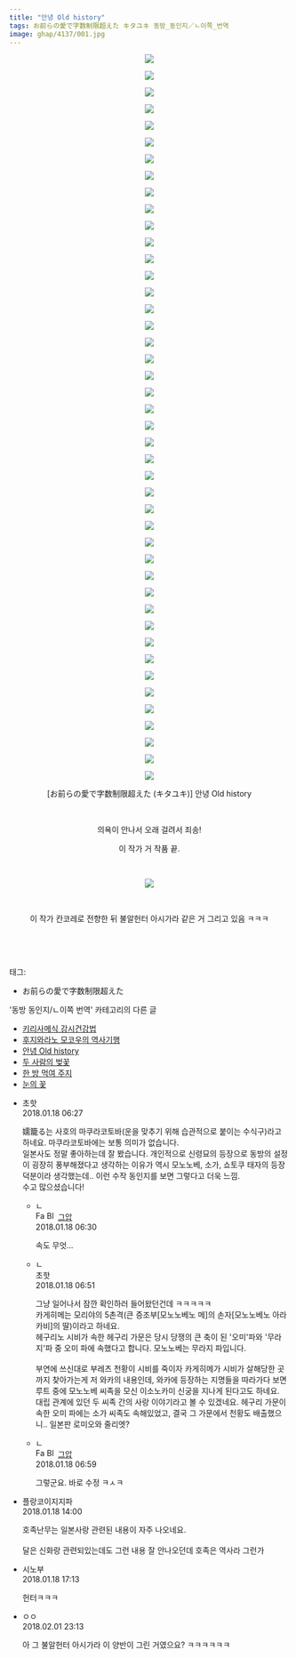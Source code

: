 ```yaml
---
title: "안녕 Old history"
tags: お前らの愛で字数制限超えた キタユキ 동방_동인지／ㄴ이쪽_번역
image: ghap/4137/001.jpg
---
```

<div class="article">
<p style="text-align: center; clear: none; float: none;"><img src="{{ site.nasurl }}/ghap/4137/001.jpg"/></p>
<p style="text-align: center; clear: none; float: none;"><img src="{{ site.nasurl }}/ghap/4137/002.jpg"/></p>
<p style="text-align: center; clear: none; float: none;"><img src="{{ site.nasurl }}/ghap/4137/003.jpg"/></p>
<p style="text-align: center; clear: none; float: none;"><img src="{{ site.nasurl }}/ghap/4137/004.jpg"/></p>
<p style="text-align: center; clear: none; float: none;"><img src="{{ site.nasurl }}/ghap/4137/005.jpg"/></p>
<p style="text-align: center; clear: none; float: none;"><img src="{{ site.nasurl }}/ghap/4137/006.jpg"/></p>
<p style="text-align: center; clear: none; float: none;"><img src="{{ site.nasurl }}/ghap/4137/007.jpg"/></p>
<p style="text-align: center; clear: none; float: none;"><img src="{{ site.nasurl }}/ghap/4137/008.jpg"/></p>
<p style="text-align: center; clear: none; float: none;"><img src="{{ site.nasurl }}/ghap/4137/009.jpg"/></p>
<p style="text-align: center; clear: none; float: none;"><img src="{{ site.nasurl }}/ghap/4137/010.jpg"/></p>
<p style="text-align: center; clear: none; float: none;"><img src="{{ site.nasurl }}/ghap/4137/011.jpg"/></p>
<p style="text-align: center; clear: none; float: none;"><img src="{{ site.nasurl }}/ghap/4137/012.jpg"/></p>
<p style="text-align: center; clear: none; float: none;"><img src="{{ site.nasurl }}/ghap/4137/013.jpg"/></p>
<p style="text-align: center; clear: none; float: none;"><img src="{{ site.nasurl }}/ghap/4137/014.jpg"/></p>
<p style="text-align: center; clear: none; float: none;"><img src="{{ site.nasurl }}/ghap/4137/015.jpg"/></p>
<p style="text-align: center; clear: none; float: none;"><img src="{{ site.nasurl }}/ghap/4137/016.jpg"/></p>
<p style="text-align: center; clear: none; float: none;"><img src="{{ site.nasurl }}/ghap/4137/017.jpg"/></p>
<p style="text-align: center; clear: none; float: none;"><img src="{{ site.nasurl }}/ghap/4137/018.jpg"/></p>
<p style="text-align: center; clear: none; float: none;"><img src="{{ site.nasurl }}/ghap/4137/019.jpg"/></p>
<p style="text-align: center; clear: none; float: none;"><img src="{{ site.nasurl }}/ghap/4137/020.jpg"/></p>
<p style="text-align: center; clear: none; float: none;"><img src="{{ site.nasurl }}/ghap/4137/021.jpg"/></p>
<p style="text-align: center; clear: none; float: none;"><img src="{{ site.nasurl }}/ghap/4137/022.jpg"/></p>
<p style="text-align: center; clear: none; float: none;"><img src="{{ site.nasurl }}/ghap/4137/023.jpg"/></p>
<p style="text-align: center; clear: none; float: none;"><img src="{{ site.nasurl }}/ghap/4137/024.jpg"/></p>
<p style="text-align: center; clear: none; float: none;"><img src="{{ site.nasurl }}/ghap/4137/025.jpg"/></p>
<p style="text-align: center; clear: none; float: none;"><img src="{{ site.nasurl }}/ghap/4137/026.jpg"/></p>
<p style="text-align: center; clear: none; float: none;"><img src="{{ site.nasurl }}/ghap/4137/027.jpg"/></p>
<p style="text-align: center; clear: none; float: none;"><img src="{{ site.nasurl }}/ghap/4137/028.jpg"/></p>
<p style="text-align: center; clear: none; float: none;"><img src="{{ site.nasurl }}/ghap/4137/029.jpg"/></p>
<p style="text-align: center; clear: none; float: none;"><img src="{{ site.nasurl }}/ghap/4137/030.jpg"/></p>
<p style="text-align: center; clear: none; float: none;"><img src="{{ site.nasurl }}/ghap/4137/031.jpg"/></p>
<p style="text-align: center; clear: none; float: none;"><img src="{{ site.nasurl }}/ghap/4137/032.jpg"/></p>
<p style="text-align: center; clear: none; float: none;"><img src="{{ site.nasurl }}/ghap/4137/033.jpg"/></p>
<p style="text-align: center; clear: none; float: none;"><img src="{{ site.nasurl }}/ghap/4137/034.jpg"/></p>
<p style="text-align: center; clear: none; float: none;"><img src="{{ site.nasurl }}/ghap/4137/035.jpg"/></p>
<p style="text-align: center; clear: none; float: none;"><img src="{{ site.nasurl }}/ghap/4137/036.jpg"/></p>
<p style="text-align: center; clear: none; float: none;"><img src="{{ site.nasurl }}/ghap/4137/037.jpg"/></p>
<p style="text-align: center; clear: none; float: none;"><img src="{{ site.nasurl }}/ghap/4137/038.jpg"/></p>
<p style="text-align: center; clear: none; float: none;"><img src="{{ site.nasurl }}/ghap/4137/039.jpg"/></p>
<p style="text-align: center; clear: none; float: none;"><img src="{{ site.nasurl }}/ghap/4137/040.jpg"/></p>
<p style="text-align: center; clear: none; float: none;"><img src="{{ site.nasurl }}/ghap/4137/041.jpg"/></p>
<p style="text-align: center; clear: none; float: none;"><img src="{{ site.nasurl }}/ghap/4137/042.jpg"/></p>
<p style="text-align: center; clear: none; float: none;"><img src="{{ site.nasurl }}/ghap/4137/043.jpg"/></p>
<p style="text-align: center; clear: none; float: none;"><img src="{{ site.nasurl }}/ghap/4137/044.jpg"/></p>
<p style="text-align: center; clear: none; float: none;">[お前らの愛で字数制限超えた (キタユキ)] 안녕 Old history</p>
<p style="text-align: center; clear: none; float: none;"><br/></p>
<p style="text-align: center; clear: none; float: none;">의욕이 안나서 오래 걸려서 죄송!</p>
<p style="text-align: center; clear: none; float: none;">이 작가 거 작품 끝.</p>
<p style="text-align: center; clear: none; float: none;"><br/></p>
<p style="text-align: center; clear: none; float: none;"><img src="{{ site.nasurl }}/ghap/4137/045.jpg"/></p>
<p style="text-align: center; clear: none; float: none;"><br/></p>
<p style="text-align: center; clear: none; float: none;">이 작가 칸코레로 전향한 뒤 불알헌터 아시가라 같은 거 그리고 있음 ㅋㅋㅋ</p>
<p style="text-align: center; clear: none; float: none;"><br/></p>
<p><br/></p>
</div><div class="tagTrail">
<p>태그: </p>
<ul>
<li>お前らの愛で字数制限超えた</li>
</ul>
</div><div class="another">
<p>'동방 동인지/ㄴ이쪽 번역' 카테고리의 다른 글</p>
<ul>
<li><a href="/2018-01-23-ghap_4148">키리사메식 강시건강법</a></li>
<li><a href="/2018-01-21-ghap_4143">후지와라노 모코우의 역사기행</a></li>
<li><a href="/2018-01-18-ghap_4137">안녕 Old history</a></li>
<li><a href="/2018-01-15-ghap_4136">두 사람의 벚꽃</a></li>
<li><a href="/2018-01-14-ghap_4134">한 방 먹여 주지</a></li>
<li><a href="/2018-01-09-ghap_4099">눈의 꽃</a></li>
</ul>
</div><div class="cb_module cb_fluid">
<div class="cb_wrt cb_profile">
<div class="comment">
<ul>
<li class="cb_thumb_off" id="comment15176883">
<div class="cb_comment_area">
<div class="cb_info_area">
<div class="cb_section">
<span class="cb_nick_name">초핫</span>
</div>
<div class="cb_section">
<span class="cb_date">2018.01.18 06:27 </span>
</div>
</div>
<div class="cb_dsc_comment">
<p class="cb_dsc">
											嬬籠る는 사호의 마쿠라코토바(운을 맞추기 위해 습관적으로 붙이는 수식구)라고 하네요. 마쿠라코토바에는 보통 의미가 없습니다.<br/>
일본사도 정말 좋아하는데 잘 봤습니다. 개인적으로 신령묘의 등장으로 동방의 설정이 굉장히 풍부해졌다고 생각하는 이유가 역시 모노노베, 소가, 쇼토쿠 태자의 등장 덕분이라 생각했는데.. 이런 수작 동인지를 보면 그렇다고 더욱 느낌.<br/>
수고 많으셨습니다!<br/>
</p>
</div>
<ul>
<li class="cb_thumb_off" id="comment15176885">
<span class="cb_bu_subnode">ㄴ</span>
<div class="cb_comment_area">
<div class="cb_info_area">
<div class="cb_section">
<span class="cb_nick_name"><img alt="Favicon of https://ghaptouhou.tistory.com" height="16" onerror="this.onerror=null;this.parentNode.removeChild(this)" src="https://ghaptouhou.tistory.com/favicon.ico" width="16"/> <img alt="BlogIcon" height="16" onerror="this.parentNode.removeChild(this)" src="https://ghaptouhou.tistory.com/index.gif" width="16"/> <a href="https://ghaptouhou.tistory.com" onclick="return openLinkInNewWindow(this)"> 그압</a><span class="tistoryProfileLayerTrigger" onclick='TistoryProfile.show(event, this, {"title":"\uc800\uae30 \uc774\uac70 \ub098\uc911\uc5d0 \uc218\uc815 \uac00\ub2a5\ud558\ub098\uc694","url":"https:\/\/ghap.tistory.com","nickname":"\uadf8\uc555","items":[]}); return false;'></span></span>
</div>
<div class="cb_section">
<span class="cb_date">2018.01.18 06:30 </span>
</div>
</div>
<div class="cb_dsc_comment">
<p class="cb_dsc">
																속도 무엇...
															</p>
</div>
</div>
</li>
<li class="cb_thumb_off" id="comment15176889">
<span class="cb_bu_subnode">ㄴ</span>
<div class="cb_comment_area">
<div class="cb_info_area">
<div class="cb_section">
<span class="cb_nick_name">초핫</span>
</div>
<div class="cb_section">
<span class="cb_date">2018.01.18 06:51 </span>
</div>
</div>
<div class="cb_dsc_comment">
<p class="cb_dsc">
																그냥 일어나서 잠깐 확인하러 들어왔던건데 ㅋㅋㅋㅋㅋ<br/>
카게히메는 모리야의 5촌격(큰 증조부[모노노베노 메]의 손자[모노노베노 아라카비]의 딸)이라고 하네요.<br/>
헤구리노 시비가 속한 헤구리 가문은 당시 당쟁의 큰 축이 된 '오미'파와 '무라지'파 중 오미 파에 속했다고 합니다. 모노노베는 무라지 파입니다.<br/>
<br/>
부연에 쓰신대로 부레츠 천황이 시비를 죽이자 카게히메가 시비가 살해당한 곳까지 찾아가는게 저 와카의 내용인데, 와카에 등장하는 지명들을 따라가다 보면 루트 중에 모노노베 씨족을 모신 이소노카미 신궁을 지나게 된다고도 하네요.<br/>
대립 관계에 있던 두 씨족 간의 사랑 이야기라고 볼 수 있겠네요. 헤구리 가문이 속한 오미 파에는 소가 씨족도 속해있었고, 결국 그 가문에서 천황도 배출했으니.. 일본판 로미오와 줄리엣?
															</p>
</div>
</div>
</li>
<li class="cb_thumb_off" id="comment15176895">
<span class="cb_bu_subnode">ㄴ</span>
<div class="cb_comment_area">
<div class="cb_info_area">
<div class="cb_section">
<span class="cb_nick_name"><img alt="Favicon of https://ghaptouhou.tistory.com" height="16" onerror="this.onerror=null;this.parentNode.removeChild(this)" src="https://ghaptouhou.tistory.com/favicon.ico" width="16"/> <img alt="BlogIcon" height="16" onerror="this.parentNode.removeChild(this)" src="https://ghaptouhou.tistory.com/index.gif" width="16"/> <a href="https://ghaptouhou.tistory.com" onclick="return openLinkInNewWindow(this)"> 그압</a><span class="tistoryProfileLayerTrigger" onclick='TistoryProfile.show(event, this, {"title":"\uc800\uae30 \uc774\uac70 \ub098\uc911\uc5d0 \uc218\uc815 \uac00\ub2a5\ud558\ub098\uc694","url":"https:\/\/ghap.tistory.com","nickname":"\uadf8\uc555","items":[]}); return false;'></span></span>
</div>
<div class="cb_section">
<span class="cb_date">2018.01.18 06:59 </span>
</div>
</div>
<div class="cb_dsc_comment">
<p class="cb_dsc">
																그렇군요. 바로 수정 ㅋㅅㅋ
															</p>
</div>
</div>
</li>
</ul>
</div></li>
<li class="cb_thumb_off" id="comment15177132">
<div class="cb_comment_area">
<div class="cb_info_area">
<div class="cb_section">
<span class="cb_nick_name">플랑코이지지파</span>
</div>
<div class="cb_section">
<span class="cb_date">2018.01.18 14:00 </span>
</div>
</div>
<div class="cb_dsc_comment">
<p class="cb_dsc">
											호족난무는 일본사랑 관련된 내용이 자주 나오네요. <br/>
<br/>
달은 신화랑 관련되있는데도 그런 내용 잘 안나오던데 호족은 역사라 그런가
										</p>
</div>
</div></li>
<li class="cb_thumb_off" id="comment15177239">
<div class="cb_comment_area">
<div class="cb_info_area">
<div class="cb_section">
<span class="cb_nick_name">시노부</span>
</div>
<div class="cb_section">
<span class="cb_date">2018.01.18 17:13 </span>
</div>
</div>
<div class="cb_dsc_comment">
<p class="cb_dsc">
											헌터ㅋㅋㅋ
										</p>
</div>
</div></li>
<li class="cb_thumb_off" id="comment15189579">
<div class="cb_comment_area">
<div class="cb_info_area">
<div class="cb_section">
<span class="cb_nick_name">ㅇㅇ</span>
</div>
<div class="cb_section">
<span class="cb_date">2018.02.01 23:13 </span>
</div>
</div>
<div class="cb_dsc_comment">
<p class="cb_dsc">
											아 그 불알헌터 아시가라 이 양반이 그린 거였으요? ㅋㅋㅋㅋㅋㅋ
										</p>
</div>
</div></li>
</ul>
</div>
</div><!-- commentList close -->
</div>